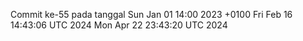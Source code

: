 Commit ke-55 pada tanggal Sun Jan 01 14:00 2023 +0100
Fri Feb 16 14:43:06 UTC 2024
Mon Apr 22 23:43:20 UTC 2024

